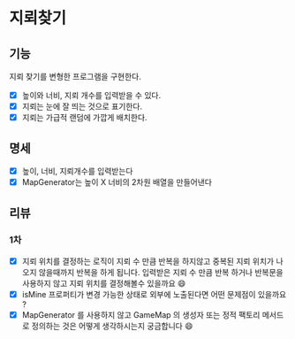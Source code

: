 # 지뢰찾기

## 기능
지뢰 찾기를 변형한 프로그램을 구현한다.
- [x] 높이와 너비, 지뢰 개수를 입력받을 수 있다.
- [x] 지뢰는 눈에 잘 띄는 것으로 표기한다.
- [x] 지뢰는 가급적 랜덤에 가깝게 배치한다.

## 명세
- [x] 높이, 너비, 지뢰개수를 입력받는다
- [x] MapGenerator는 높이 X 너비의 2차원 배열을 만들어낸다

## 리뷰
### 1차
- [x] 지뢰 위치를 결정하는 로직이 지뢰 수 만큼 반복을 하지않고 중복된 지뢰 위치가 나오지 않을때까지 반복을 하게 됩니다. 입력받은 지뢰 수 만큼 반복 하거나 반복문을 사용하지 않고 지뢰 위치를 결정해볼수 있을까요 😄
- [x] isMine 프로퍼티가 변경 가능한 상태로 외부에 노출된다면 어떤 문제점이 있을까요 ?
- [x] MapGenerator 를 사용하지 않고 GameMap 의 생성자 또는 정적 팩토리 메서드로 정의하는 것은 어떻게 생각하시는지 궁금합니다 😄
